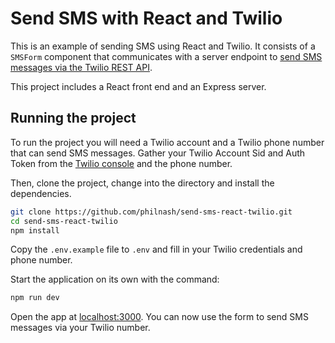 # Send SMS with React and Twilio

This is an example of sending SMS using React and Twilio. It consists of a `SMSForm` component that communicates with a server endpoint to [send SMS messages via the Twilio REST API](https://www.twilio.com/docs/sms/send-messages).

This project includes a React front end and an Express server.

## Running the project

To run the project you will need a Twilio account and a Twilio phone number that can send SMS messages. Gather your Twilio Account Sid and Auth Token from the [Twilio console](https://www.twilio.com/console) and the phone number.

Then, clone the project, change into the directory and install the dependencies.

```bash
git clone https://github.com/philnash/send-sms-react-twilio.git
cd send-sms-react-twilio
npm install
```

Copy the `.env.example` file to `.env` and fill in your Twilio credentials and phone number.

Start the application on its own with the command:

```bash
npm run dev
```

Open the app at [localhost:3000](http://localhost:3000). You can now use the form to send SMS messages via your Twilio number.
